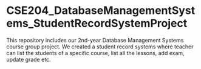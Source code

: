 # CSE204_DatabaseManagementSystems_StudentRecordSystemProject

This repository includes our 2nd-year Database Management Systems course group project. We created a student record systems where teacher can list the students of a specific course, list all the lessons, add exam, update grade etc.
